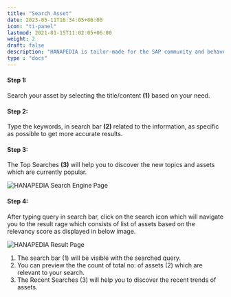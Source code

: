 ```yaml
---
title: "Search Asset"
date: 2023-05-11T16:34:05+06:00
icon: "ti-panel"
lastmod: 2021-01-15T11:02:05+06:00
weight: 2
draft: false
description: "HANAPEDIA is tailor-made for the SAP community and behaves as an organization’s knowledge-based repository to surf for any previously used SAP assets, issue reference, process plan, etc., Eg: Templates, Reports, Plan, Agenda, Reusable code base, etc."
type : "docs"
---
```


#### Step 1:
Search your asset by selecting the title/content **(1)** based on your need.

#### Step 2:
Type the keywords, in search bar **(2)** related to the information, as specific as possible to
get more accurate results.

#### Step 3:
The Top Searches **(3)** will help you to discover the new topics and assets which are
currently popular.

![HANAPEDIA Search Engine Page](https://storage.googleapis.com/ktern-public-files/product-documentation/Hanapedia/search-engine.png)

#### Step 4:
After typing query in search bar, click on the search icon which will navigate you to the
result rage which consists of list of assets based on the relevancy score as  displayed in below image.

![HANAPEDIA Result Page](https://storage.googleapis.com/ktern-public-files/product-documentation/Hanapedia/result-page.png)


<ol>
<li> The search bar (1) will be visible with the searched query.</li>
<li> You can preview the the count of total no: of assets (2) which are relevant to your search. 
</li>
<li> The Recent Searches (3) will help you to discover the recent trends of assets. </li>
</ol>